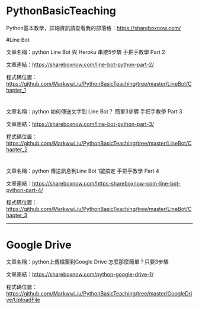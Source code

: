 # PythonBasicTeaching
Python基本教學，詳細資訊請查看我的部落格：https://shareboxnow.com/ 

#Line Bot

文章名稱：python Line Bot 與 Heroku 串接5步驟 手把手教學 Part 2 

文章連結：https://shareboxnow.com/line-bot-python-part-2/

程式碼位置：https://github.com/MarkwwLiu/PythonBasicTeaching/tree/master/LineBot/Chapter_1

#
文章名稱：python 如何傳送文字到 Line Bot？ 簡單3步驟 手把手教學 Part 3

文章連結：https://shareboxnow.com/line-bot-python-part-3/

程式碼位置：https://github.com/MarkwwLiu/PythonBasicTeaching/tree/master/LineBot/Chapter_2

#
文章名稱：python 傳送訊息到Line Bot 1鍵搞定 手把手教學 Part 4

文章連結：https://shareboxnow.com/https-shareboxnow-com-line-bot-python-part-4/

程式碼位置：https://github.com/MarkwwLiu/PythonBasicTeaching/tree/master/LineBot/Chapter_3

---
# Google Drive

文章名稱：python上傳檔案到Google Drive 怎麼那麼簡單？只要3步驟

文章連結：https://shareboxnow.com/python-google-drive-1/

程式碼位置：https://github.com/MarkwwLiu/PythonBasicTeaching/tree/master/GoogleDrive/UploadFile
